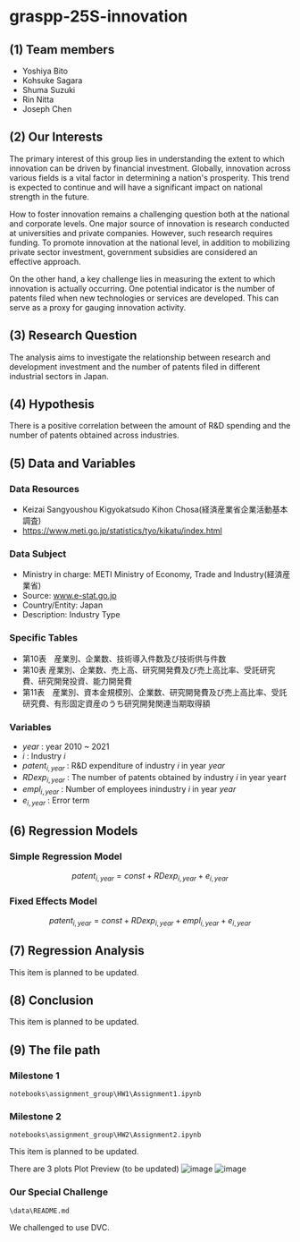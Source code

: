 # graspp-25S-innovation

## (1) Team members

- Yoshiya Bito
- Kohsuke Sagara
- Shuma Suzuki
- Rin Nitta
- Joseph Chen

## (2) Our Interests

The primary interest of this group lies in understanding the extent to which innovation can be driven by financial investment.
Globally, innovation across various fields is a vital factor in determining a nation's prosperity. This trend is expected to continue and will have a significant impact on national strength in the future.

How to foster innovation remains a challenging question both at the national and corporate levels. One major source of innovation is research conducted at universities and private companies. However, such research requires funding. To promote innovation at the national level, in addition to mobilizing private sector investment, government subsidies are considered an effective approach.

On the other hand, a key challenge lies in measuring the extent to which innovation is actually occurring. One potential indicator is the number of patents filed when new technologies or services are developed. This can serve as a proxy for gauging innovation activity.

## (3) Research Question

The analysis aims to investigate the relationship between research and development investment and the number of patents filed in different industrial sectors in Japan.

## (4) Hypothesis

There is a positive correlation between the amount of R&D spending and the number of patents obtained across industries.

## (5) Data and Variables

### Data Resources

- Keizai Sangyoushou Kigyokatsudo Kihon Chosa(経済産業省企業活動基本調査)
- https://www.meti.go.jp/statistics/tyo/kikatu/index.html

### Data Subject

- Ministry in charge: METI Ministry of Economy, Trade and Industry(経済産業省)
- Source: www.e-stat.go.jp
- Country/Entity: Japan
- Description: Industry Type

### Specific Tables

- 第10表　産業別、企業数、技術導入件数及び技術供与件数
- 第10表  産業別、企業数、売上高、研究開発費及び売上高比率、受託研究費、研究開発投資、能力開発費
- 第11表　産業別、資本金規模別、企業数、研究開発費及び売上高比率、受託研究費、有形固定資産のうち研究開発関連当期取得額

### Variables

- $year$ : year 2010 ~ 2021
- $i$ : Industry $i$
- $patent_{i, year}$ : R&D expenditure of industry $i$ in year $year$
- $RDexp_{i, year}$ : The number of patents obtained by industry $i$ in year year$t$
- $empl_{i, year}$ : Number of employees inindustry $i$ in year $year$
- $e_{i, year}$ : Error term

## (6) Regression Models

### Simple Regression Model

$$
patent_{i, year} = const + RDexp_{i, year} + e_{i, year}
$$

### Fixed Effects Model

$$
patent_{i, year} = const + RDexp_{i, year} + empl_{i, year} + e_{i, year}
$$

## (7) Regression Analysis

This item is planned to be updated.

## (8) Conclusion

This item is planned to be updated.

## (9) The file path

### Milestone 1

`notebooks\assignment_group\HW1\Assignment1.ipynb`

### Milestone 2

`notebooks\assignment_group\HW2\Assignment2.ipynb`

This item is planned to be updated.

There are 3 plots
Plot Preview (to be updated)
![image](https://github.com/user-attachments/assets/35ec8161-c31f-44c3-b58d-ee4a70b43639)
![image](https://github.com/user-attachments/assets/defa6edd-2b1e-455c-a813-1757f478e5c9)



### Our Special Challenge

`\data\README.md`

We challenged to use DVC.
